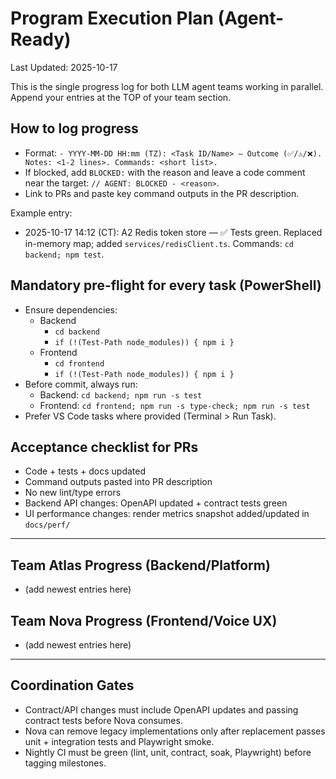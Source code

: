 # Program Execution Plan (Agent-Ready)

Last Updated: 2025-10-17

This is the single progress log for both LLM agent teams working in parallel. Append your entries at the TOP of your team section.

## How to log progress

- Format: `- YYYY-MM-DD HH:mm (TZ): <Task ID/Name> — Outcome (✅/⚠️/❌). Notes: <1-2 lines>. Commands: <short list>.`
- If blocked, add `BLOCKED:` with the reason and leave a code comment near the target: `// AGENT: BLOCKED - <reason>`.
- Link to PRs and paste key command outputs in the PR description.

Example entry:

- 2025-10-17 14:12 (CT): A2 Redis token store — ✅ Tests green. Replaced in-memory map; added `services/redisClient.ts`. Commands: `cd backend; npm test`.

## Mandatory pre-flight for every task (PowerShell)

- Ensure dependencies:
  - Backend
    - `cd backend`
    - `if (!(Test-Path node_modules)) { npm i }`
  - Frontend
    - `cd frontend`
    - `if (!(Test-Path node_modules)) { npm i }`
- Before commit, always run:
  - Backend: `cd backend; npm run -s test`
  - Frontend: `cd frontend; npm run -s type-check; npm run -s test`
- Prefer VS Code tasks where provided (Terminal > Run Task).

## Acceptance checklist for PRs

- Code + tests + docs updated
- Command outputs pasted into PR description
- No new lint/type errors
- Backend API changes: OpenAPI updated + contract tests green
- UI performance changes: render metrics snapshot added/updated in `docs/perf/`

---

## Team Atlas Progress (Backend/Platform)

- (add newest entries here)

## Team Nova Progress (Frontend/Voice UX)

- (add newest entries here)

---

## Coordination Gates

- Contract/API changes must include OpenAPI updates and passing contract tests before Nova consumes.
- Nova can remove legacy implementations only after replacement passes unit + integration tests and Playwright smoke.
- Nightly CI must be green (lint, unit, contract, soak, Playwright) before tagging milestones.
